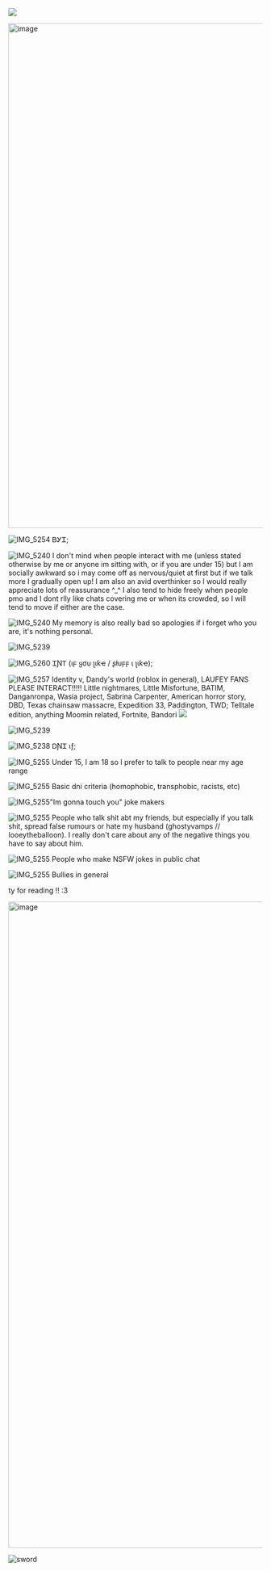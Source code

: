![](https://komarev.com/ghpvc/?username=noottheneut&style=plastic&color=8c0000&label=🌹)


<img width="1582" height="1000" alt="image" src="https://github.com/user-attachments/assets/c4deb609-e2c9-476e-8468-024c73febffb" />

![IMG_5254](https://github.com/user-attachments/assets/8e241b37-c1a3-4385-8fba-32eafcd50f77)
ᏴᎩᏆ;

                                                  
![IMG_5240](https://github.com/user-attachments/assets/23d601bd-47b2-4662-879e-b9712b8d3556)
I don't mind when people interact with me  (unless stated otherwise by me or anyone im sitting with, or if you are under 15) but I am socially awkward so i may come off as nervous/quiet at first but if we talk more I gradually open up! I am also an avid overthinker so I would really appreciate lots of reassurance ^_^ I also tend to hide freely when people pmo and I dont rlly like chats covering me or when its crowded, so I will tend to move if either are the case. 

![IMG_5240](https://github.com/user-attachments/assets/34830ea4-ee52-462c-a2be-a6dd7b8e9ed8)
 My memory is also really bad so apologies if i forget who you are, it's nothing personal.

![IMG_5239](https://github.com/user-attachments/assets/bced5a25-aecd-4652-ac09-656880a47f2c)


![IMG_5260](https://github.com/user-attachments/assets/23c5dfff-f523-48e0-9817-cca483015c40)
 ᏆƝᎢ (ιϝ ყσυ ʅιƙҽ / ʂƚυϝϝ ι ʅιƙҽ);


![IMG_5257](https://github.com/user-attachments/assets/1f247fcb-2241-4d14-a333-767d40509e0f)
 Identity v, Dandy's world (roblox in general), LAUFEY FANS PLEASE INTERACT!!!!! Little nightmares, Little Misfortune, BATIM, Danganronpa, Wasia project, Sabrina Carpenter, American horror story, DBD, Texas chainsaw massacre, Expedition 33, Paddington, TWD; Telltale edition, anything Moomin related, Fortnite,  Bandori
![](https://github.com/user-attachments/assets/2d1a9c68-acbe-40f3-8b2c-5696847a5062)

![IMG_5239](https://github.com/user-attachments/assets/bced5a25-aecd-4652-ac09-656880a47f2c)

![IMG_5238](https://github.com/user-attachments/assets/05c0f67e-37dc-4c87-8b60-f0320c74e29b)
 ᎠƝᏆ เƒ;



![IMG_5255](https://github.com/user-attachments/assets/823c10b0-e403-42d1-b112-36bab6514788)
 Under 15, I am 18 so I prefer to talk to people near my age range


![IMG_5255](https://github.com/user-attachments/assets/823c10b0-e403-42d1-b112-36bab6514788) Basic dni criteria (homophobic, transphobic, racists, etc)


![IMG_5255](https://github.com/user-attachments/assets/823c10b0-e403-42d1-b112-36bab6514788)"Im gonna touch you" joke makers

![IMG_5255](https://github.com/user-attachments/assets/823c10b0-e403-42d1-b112-36bab6514788) People who talk shit abt my friends, but especially if you talk shit, spread false rumours or hate my husband (ghostyvamps // looeytheballoon). I really don't care about any of the negative things you have to say about him.


![IMG_5255](https://github.com/user-attachments/assets/823c10b0-e403-42d1-b112-36bab6514788) People who make NSFW jokes in public chat


![IMG_5255](https://github.com/user-attachments/assets/823c10b0-e403-42d1-b112-36bab6514788) Bullies in general

ty for reading !! :3 

<img width="1280" height="1280" alt="image" src="https://github.com/user-attachments/assets/0bb69fba-fc7c-4adf-aca6-00888b2444e5" />

![sword](https://github.com/user-attachments/assets/7a1d4a79-168d-4455-bebe-2e9e10ab1b1d)

